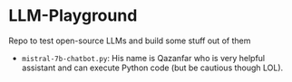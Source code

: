 # LLM-Playground
Repo to test open-source LLMs and build some stuff out of them

- `mistral-7b-chatbot.py`: His name is Qazanfar who is very helpful assistant and can execute Python code (but be cautious though LOL).
